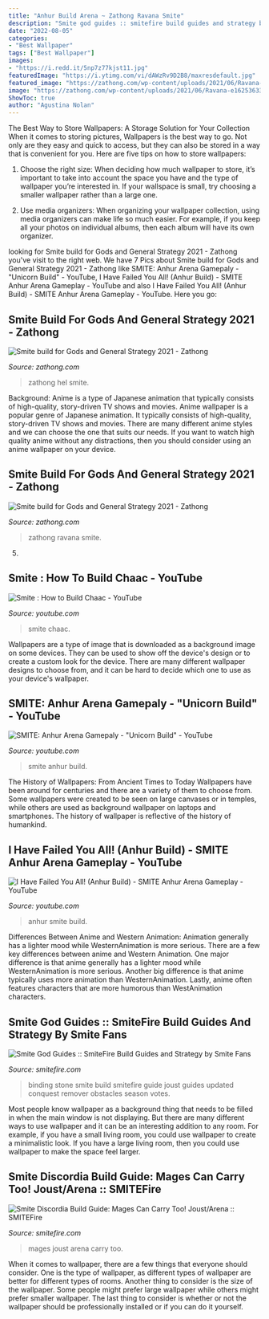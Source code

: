 ```yaml
---
title: "Anhur Build Arena ~ Zathong Ravana Smite"
description: "Smite god guides :: smitefire build guides and strategy by smite fans"
date: "2022-08-05"
categories:
- "Best Wallpaper"
tags: ["Best Wallpaper"]
images:
- "https://i.redd.it/5np7z77kjst11.jpg"
featuredImage: "https://i.ytimg.com/vi/dAWzRv9D2B8/maxresdefault.jpg"
featured_image: "https://zathong.com/wp-content/uploads/2021/06/Ravana-e1625363357193.jpg"
image: "https://zathong.com/wp-content/uploads/2021/06/Ravana-e1625363357193.jpg"
ShowToc: true
author: "Agustina Nolan"
---
```



The Best Way to Store Wallpapers: A Storage Solution for Your Collection
When it comes to storing pictures, Wallpapers is the best way to go. Not only are they easy and quick to access, but they can also be stored in a way that is convenient for you. Here are five tips on how to store wallpapers:
1) Choose the right size: When deciding how much wallpaper to store, it’s important to take into account the space you have and the type of wallpaper you’re interested in. If your wallspace is small, try choosing a smaller wallpaper rather than a large one.

2) Use media organizers: When organizing your wallpaper collection, using media organizers can make life so much easier. For example, if you keep all your photos on individual albums, then each album will have its own organizer.

	

		
looking for Smite build for Gods and General Strategy 2021 - Zathong you've visit to the right web. We have 7 Pics about Smite build for Gods and General Strategy 2021 - Zathong like SMITE: Anhur Arena Gamepaly - &quot;Unicorn Build&quot; - YouTube, I Have Failed You All! (Anhur Build) - SMITE Anhur Arena Gameplay - YouTube and also I Have Failed You All! (Anhur Build) - SMITE Anhur Arena Gameplay - YouTube. Here you go:
		
    
## Smite Build For Gods And General Strategy 2021 - Zathong

<img loading=lazy src="https://zathong.com/wp-content/uploads/2021/06/hel-e1625192918111.jpg" onerror="this.onerror=null;this.src='https://tse4.mm.bing.net/th?id=OIP.0OP6b07QEG7h8u828TNfWgAAAA&amp;pid=15.1';" alt="Smite build for Gods and General Strategy 2021 - Zathong">

_Source: zathong.com_

>zathong hel smite. 

	

Background: Anime is a type of Japanese animation that typically consists of high-quality, story-driven TV shows and movies.
Anime wallpaper is a popular genre of Japanese animation. It typically consists of high-quality, story-driven TV shows and movies. There are many different anime styles and we can choose the one that suits our needs. If you want to watch high quality anime without any distractions, then you should consider using an anime wallpaper on your device.

    
## Smite Build For Gods And General Strategy 2021 - Zathong

<img loading=lazy src="https://zathong.com/wp-content/uploads/2021/06/Ravana-e1625363357193.jpg" onerror="this.onerror=null;this.src='https://tse2.mm.bing.net/th?id=OIP.FWsUz11_TeojTbdtrQRCYAAAAA&amp;pid=15.1';" alt="Smite build for Gods and General Strategy 2021 - Zathong">

_Source: zathong.com_

>zathong ravana smite. 

	

5.

    
## Smite : How To Build Chaac - YouTube

<img loading=lazy src="https://i.ytimg.com/vi/yjGj1QGXOH0/hqdefault.jpg?sqp=-oaymwEiCKgBEF5IWvKriqkDFQgBFQAAAAAYASUAAMhCPQCAokN4AQ==&amp;rs=AOn4CLD8Hr0FpbpB99SMtXLPClk8UOQz2Q" onerror="this.onerror=null;this.src='https://tse3.mm.bing.net/th?id=OIP.Cy4dhmRQhnzmGvm2FeMs-wAAAA&amp;pid=15.1';" alt="Smite : How to Build Chaac - YouTube">

_Source: youtube.com_

>smite chaac. 

	

Wallpapers are a type of image that is downloaded as a background image on some devices. They can be used to show off the device's design or to create a custom look for the device. There are many different wallpaper designs to choose from, and it can be hard to decide which one to use as your device's wallpaper.

    
## SMITE: Anhur Arena Gamepaly - &quot;Unicorn Build&quot; - YouTube

<img loading=lazy src="https://i.ytimg.com/vi/r9qYnoDo1u4/maxresdefault.jpg" onerror="this.onerror=null;this.src='https://tse1.mm.bing.net/th?id=OIP.t8Cd9Y_qNMT4RiyniSe4PwHaEK&amp;pid=15.1';" alt="SMITE: Anhur Arena Gamepaly - &quot;Unicorn Build&quot; - YouTube">

_Source: youtube.com_

>smite anhur build. 

	

The History of Wallpapers: From Ancient Times to Today
Wallpapers have been around for centuries and there are a variety of them to choose from. Some wallpapers were created to be seen on large canvases or in temples, while others are used as background wallpaper on laptops and smartphones. The history of wallpaper is reflective of the history of humankind.

    
## I Have Failed You All! (Anhur Build) - SMITE Anhur Arena Gameplay - YouTube

<img loading=lazy src="https://i.ytimg.com/vi/dAWzRv9D2B8/maxresdefault.jpg" onerror="this.onerror=null;this.src='https://tse2.mm.bing.net/th?id=OIP.q7KBt9e7gNnMHcnhHq3hJAHaEK&amp;pid=15.1';" alt="I Have Failed You All! (Anhur Build) - SMITE Anhur Arena Gameplay - YouTube">

_Source: youtube.com_

>anhur smite build. 

	

Differences Between Anime and Western Animation: Animation generally has a lighter mood while WesternAnimation is more serious.
There are a few key differences between anime and Western Animation. One major difference is that anime generally has a lighter mood while WesternAnimation is more serious. Another big difference is that anime typically uses more animation than WesternAnimation. Lastly, anime often features characters that are more humorous than WestAnimation characters.

    
## Smite God Guides :: SmiteFire Build Guides And Strategy By Smite Fans

<img loading=lazy src="http://www.smitefire.com/images/item/stone-of-binding.png" onerror="this.onerror=null;this.src='https://tse3.mm.bing.net/th?id=OIP.oVCeW92-6w_BIwEs8wD_PQAAAA&amp;pid=15.1';" alt="Smite God Guides :: SmiteFire Build Guides and Strategy by Smite Fans">

_Source: smitefire.com_

>binding stone smite build smitefire guide joust guides updated conquest remover obstacles season votes. 

	

Most people know wallpaper as a background thing that needs to be filled in when the main window is not displaying. But there are many different ways to use wallpaper and it can be an interesting addition to any room. For example, if you have a small living room, you could use wallpaper to create a minimalistic look. If you have a large living room, then you could use wallpaper to make the space feel larger.

    
## Smite Discordia Build Guide: Mages Can Carry Too! Joust/Arena :: SMITEFire

<img loading=lazy src="https://i.redd.it/5np7z77kjst11.jpg" onerror="this.onerror=null;this.src='https://tse1.mm.bing.net/th?id=OIP.Bsa-eXt7Tz9U61FraXyZtwHaFL&amp;pid=15.1';" alt="Smite Discordia Build Guide: Mages Can Carry Too! Joust/Arena :: SMITEFire">

_Source: smitefire.com_

>mages joust arena carry too. 

	

When it comes to wallpaper, there are a few things that everyone should consider. One is the type of wallpaper, as different types of wallpaper are better for different types of rooms. Another thing to consider is the size of the wallpaper. Some people might prefer large wallpaper while others might prefer smaller wallpaper. The last thing to consider is whether or not the wallpaper should be professionally installed or if you can do it yourself.

